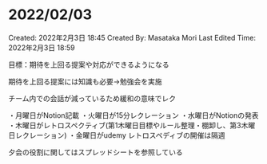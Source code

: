 # 2022/02/03

Created: 2022年2月3日 18:45
Created By: Masataka Mori
Last Edited Time: 2022年2月3日 18:59

目標：期待を上回る提案や対応ができるようになる

期待を上回る提案には知識も必要→勉強会を実施

チーム内での会話が減っているため緩和の意味でレク

・月曜日がNotion記載
・火曜日が15分レクレーション
・水曜日がNotionの発表
・木曜日がレトロスペクティブ(第1木曜日目標やルール整理・棚卸し、第3木曜日レクレーション)
・金曜日がudemy
レトロスペディブの開催は隔週

夕会の役割に関してはスプレッドシートを参照している